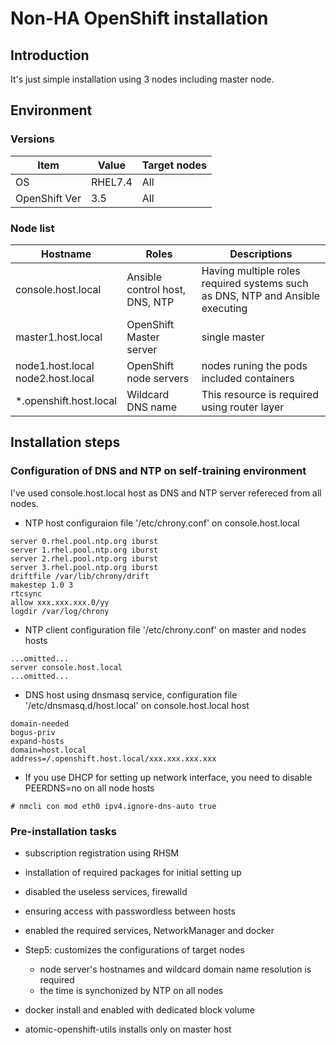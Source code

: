# Non-HA OpenShift installation

## Introduction
It's just simple installation using 3 nodes including master node.

## Environment

### Versions

Item | Value | Target nodes
-|-|-
OS | RHEL7.4 | All
OpenShift Ver | 3.5 | All

### Node list

Hostname | Roles | Descriptions
-|-|-
console.host.local | Ansible control host, DNS, NTP | Having multiple roles required systems such as DNS, NTP and Ansible executing
master1.host.local | OpenShift Master server | single master
node1.host.local<br/>node2.host.local | OpenShift node servers | nodes runing the pods included containers
*.openshift.host.local | Wildcard DNS name | This resource is required using router layer

## Installation steps

### Configuration of DNS and NTP on self-training environment

I've used console.host.local host as DNS and NTP server refereced from all nodes.

* NTP host configuraion file '/etc/chrony.conf' on console.host.local
```
server 0.rhel.pool.ntp.org iburst
server 1.rhel.pool.ntp.org iburst
server 2.rhel.pool.ntp.org iburst
server 3.rhel.pool.ntp.org iburst
driftfile /var/lib/chrony/drift
makestep 1.0 3
rtcsync
allow xxx.xxx.xxx.0/yy
logdir /var/log/chrony
```

* NTP client configuration file '/etc/chrony.conf' on master and nodes hosts
```
...omitted...
server console.host.local
...omitted...
```

* DNS host using dnsmasq service, configuration file '/etc/dnsmasq.d/host.local' on console.host.local host
```
domain-needed
bogus-priv
expand-hosts
domain=host.local
address=/.openshift.host.local/xxx.xxx.xxx.xxx
```

* If you use DHCP for setting up network interface, you need to disable PEERDNS=no on all node hosts
```
# nmcli con mod eth0 ipv4.ignore-dns-auto true
```

### Pre-installation tasks

* subscription registration using RHSM

* installation of required packages for initial setting up

* disabled the useless services, firewalld

* ensuring access with passwordless between hosts

* enabled the required services, NetworkManager and docker

* Step5: customizes the configurations of target nodes
  * node server's hostnames and wildcard domain name resolution is required
  * the time is synchonized by NTP on all nodes

* docker install and enabled with dedicated block volume

* atomic-openshift-utils installs only on master host











